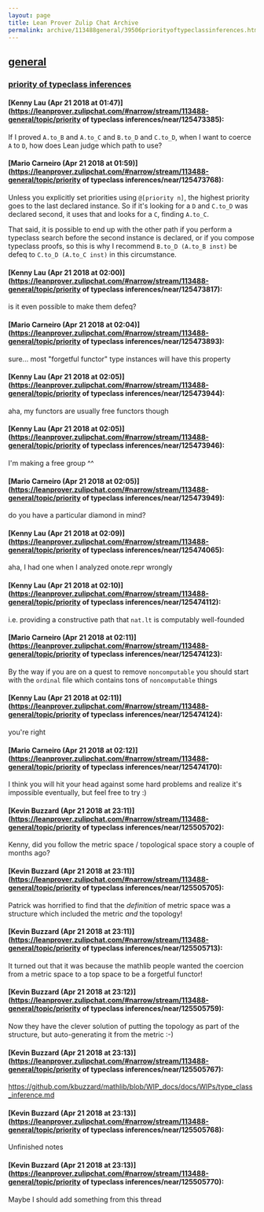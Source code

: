 ```yaml
---
layout: page
title: Lean Prover Zulip Chat Archive 
permalink: archive/113488general/39506priorityoftypeclassinferences.html
---
```


## [general](index.html)
### [priority of typeclass inferences](39506priorityoftypeclassinferences.html)

#### [Kenny Lau (Apr 21 2018 at 01:47)](https://leanprover.zulipchat.com/#narrow/stream/113488-general/topic/priority of typeclass inferences/near/125473385):
If I proved `A.to_B` and `A.to_C` and `B.to_D` and `C.to_D`, when I want to coerce `A` to `D`, how does Lean judge which path to use?

#### [Mario Carneiro (Apr 21 2018 at 01:59)](https://leanprover.zulipchat.com/#narrow/stream/113488-general/topic/priority of typeclass inferences/near/125473768):
Unless you explicitly set priorities using `@[priority n]`, the highest priority goes to the last declared instance. So if it's looking for a `D` and `C.to_D` was declared second, it uses that and looks for a `C`, finding `A.to_C`.

That said, it is possible to end up with the other path if you perform a typeclass search before the second instance is declared, or if you compose typeclass proofs, so this is why I recommend `B.to_D (A.to_B inst)` be defeq to `C.to_D (A.to_C inst)` in this circumstance.

#### [Kenny Lau (Apr 21 2018 at 02:00)](https://leanprover.zulipchat.com/#narrow/stream/113488-general/topic/priority of typeclass inferences/near/125473817):
is it even possible to make them defeq?

#### [Mario Carneiro (Apr 21 2018 at 02:04)](https://leanprover.zulipchat.com/#narrow/stream/113488-general/topic/priority of typeclass inferences/near/125473893):
sure... most "forgetful functor" type instances will have this property

#### [Kenny Lau (Apr 21 2018 at 02:05)](https://leanprover.zulipchat.com/#narrow/stream/113488-general/topic/priority of typeclass inferences/near/125473944):
aha, my functors are usually free functors though

#### [Kenny Lau (Apr 21 2018 at 02:05)](https://leanprover.zulipchat.com/#narrow/stream/113488-general/topic/priority of typeclass inferences/near/125473946):
I'm making a free group ^^

#### [Mario Carneiro (Apr 21 2018 at 02:05)](https://leanprover.zulipchat.com/#narrow/stream/113488-general/topic/priority of typeclass inferences/near/125473949):
do you have a particular diamond in mind?

#### [Kenny Lau (Apr 21 2018 at 02:09)](https://leanprover.zulipchat.com/#narrow/stream/113488-general/topic/priority of typeclass inferences/near/125474065):
aha, I had one when I analyzed onote.repr wrongly

#### [Kenny Lau (Apr 21 2018 at 02:10)](https://leanprover.zulipchat.com/#narrow/stream/113488-general/topic/priority of typeclass inferences/near/125474112):
i.e. providing a constructive path that `nat.lt` is computably well-founded

#### [Mario Carneiro (Apr 21 2018 at 02:11)](https://leanprover.zulipchat.com/#narrow/stream/113488-general/topic/priority of typeclass inferences/near/125474123):
By the way if you are on a quest to remove `noncomputable` you should start with the `ordinal` file which contains tons of `noncomputable` things

#### [Kenny Lau (Apr 21 2018 at 02:11)](https://leanprover.zulipchat.com/#narrow/stream/113488-general/topic/priority of typeclass inferences/near/125474124):
you're right

#### [Mario Carneiro (Apr 21 2018 at 02:12)](https://leanprover.zulipchat.com/#narrow/stream/113488-general/topic/priority of typeclass inferences/near/125474170):
I think you will hit your head against some hard problems and realize it's impossible eventually, but feel free to try :)

#### [Kevin Buzzard (Apr 21 2018 at 23:11)](https://leanprover.zulipchat.com/#narrow/stream/113488-general/topic/priority of typeclass inferences/near/125505702):
Kenny, did you follow the metric space / topological space story a couple of months ago?

#### [Kevin Buzzard (Apr 21 2018 at 23:11)](https://leanprover.zulipchat.com/#narrow/stream/113488-general/topic/priority of typeclass inferences/near/125505705):
Patrick was horrified to find that the _definition_ of metric space was a structure which included the metric _and_ the topology!

#### [Kevin Buzzard (Apr 21 2018 at 23:11)](https://leanprover.zulipchat.com/#narrow/stream/113488-general/topic/priority of typeclass inferences/near/125505713):
It turned out that it was because the mathlib people wanted the coercion from a metric space to a top space to be a forgetful functor!

#### [Kevin Buzzard (Apr 21 2018 at 23:12)](https://leanprover.zulipchat.com/#narrow/stream/113488-general/topic/priority of typeclass inferences/near/125505759):
Now they have the clever solution of putting the topology as part of the structure, but auto-generating it from the metric :-)

#### [Kevin Buzzard (Apr 21 2018 at 23:13)](https://leanprover.zulipchat.com/#narrow/stream/113488-general/topic/priority of typeclass inferences/near/125505767):
https://github.com/kbuzzard/mathlib/blob/WIP_docs/docs/WIPs/type_class_inference.md

#### [Kevin Buzzard (Apr 21 2018 at 23:13)](https://leanprover.zulipchat.com/#narrow/stream/113488-general/topic/priority of typeclass inferences/near/125505768):
Unfinished notes

#### [Kevin Buzzard (Apr 21 2018 at 23:13)](https://leanprover.zulipchat.com/#narrow/stream/113488-general/topic/priority of typeclass inferences/near/125505770):
Maybe I should add something from this thread

